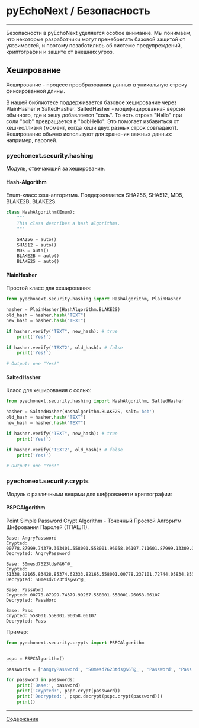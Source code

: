 # pyEchoNext / Безопасность

---

Безопасности в pyEchoNext уделяется особое внимание. Мы понимаем, что некоторые разработчики могут пренебрегать базовой защитой от уязвимостей, и поэтому позаботились об системе предупреждений, криптографии и защите от внешних угроз.

## Хеширование
Хеширование - процесс преобразования данных в уникальную строку фиксированной длины.

В нашей библиотеке поддерживается базовое хеширование через PlainHasher и SaltedHasher. SaltedHasher - модифицированная версия обычного, где к хешу добавляется "соль". То есть строка "Hello" при соли "bob" превращается в "bobHello". Это помогает избавиться от хеш-коллизий (момент, когда хеши двух разных строк совпадают). Хеширование обычно используют для хранения важных данных: например, паролей.

### pyechonext.security.hashing
Модуль, отвечающий за хеширование.

#### Hash-Algorithm
Enum-класс хеш-алгоритма. Поддерживается SHA256, SHA512, MD5, BLAKE2B, BLAKE2S.

```python
class HashAlgorithm(Enum):
	"""
	This class describes a hash algorithms.
	"""

	SHA256 = auto()
	SHA512 = auto()
	MD5 = auto()
	BLAKE2B = auto()
	BLAKE2S = auto()
```

#### PlainHasher
Простой класс для хеширования:

```python
from pyechonext.security.hashing import HashAlgorithm, PlainHasher

hasher = PlainHasher(HashAlgorithm.BLAKE2S)
old_hash = hasher.hash("TEXT")
new_hash = hasher.hash("TEXT")

if hasher.verify("TEXT", new_hash): # true
    print('Yes!')

if hasher.verify("TEXT2", old_hash): # false
    print('Yes!')

# Output: one "Yes!"
```

#### SaltedHasher
Класс для хеширования с солью:

```python
from pyechonext.security.hashing import HashAlgorithm, SaltedHasher

hasher = SaltedHasher(HashAlgorithm.BLAKE2S, salt='bob')
old_hash = hasher.hash("TEXT")
new_hash = hasher.hash("TEXT")

if hasher.verify("TEXT", new_hash): # true
    print('Yes!')

if hasher.verify("TEXT2", old_hash): # false
    print('Yes!')

# Output: one "Yes!"
```

### pyechonext.security.crypts
Модуль с различными вещами для шифрования и криптографии:

#### PSPCAlgorithm
Point Simple Password Crypt Algorithm - Точечный Простой Алгоритм Шифрования Паролей (ТПАШП).

```
Base: AngryPassword
Crypted: 00778.87999.74379.363401.558001.558001.96058.06107.711601.87999.13309.07469.50075
Decrypted: AngryPassword

Base: S0mesd7623tds@&6^@_
Crypted: 51338.82165.83428.85374.62333.82165.558001.00778.237101.72744.05834.85374.53284.00778.558001.77588.39559.69024.19727
Decrypted: S0mesd7623tds@&6^@_

Base: PassWord
Crypted: 00778.87999.74379.99267.558001.558001.96058.06107
Decrypted: PassWord

Base: Pass
Crypted: 558001.558001.96058.06107
Decrypted: Pass
```

Пример:

```python
from pyechonext.security.crypts import PSPCAlgorithm


pspc = PSPCAlgorithm()

passwords = ['AngryPassword', 'S0mesd7623tds@&6^@_', 'PassWord', 'Pass']

for password in passwords:
    print('Base:', password)
    print('Crypted:', pspc.crypt(password))
    print('Decrypted:', pspc.decrypt(pspc.crypt(password)))
    print()
```

---

[Содержание](./index.md)

